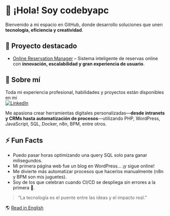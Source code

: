 # 👋 ¡Hola! Soy **codebyapc**

Bienvenido a mi espacio en GitHub, donde desarrollo soluciones que unen **tecnología, eficiencia y creatividad**.

## 🚀 Proyecto destacado
- [Online Reservation Manager](https://github.com/codebyapc/online-reservation-manager) – Sistema inteligente de reservas online con **innovación, escalabilidad y gran experiencia de usuario**.

## 💼 Sobre mí
Toda mi experiencia profesional, habilidades y proyectos están disponibles en mi  
[![LinkedIn](https://img.shields.io/badge/LinkedIn-Visítame-blue?logo=linkedin&style=for-the-badge)](https://www.linkedin.com/in/alejandro-pereira-apc)

Me apasiona crear herramientas digitales personalizadas—**desde intranets y CRMs hasta automatización de procesos**—utilizando PHP, WordPress, JavaScript, SQL, Docker, n8n, BPM, entre otros.

## ⚡ Fun Facts
- Puedo pasar horas optimizando una query SQL solo para ganar milisegundos.  
- Mi primera página web fue un blog en WordPress… ¡y sigue online!  
- Me divierte más automatizar procesos que hacerlos manualmente (n8n y BPM son mis juguetes).  
- Soy de los que celebran cuando CI/CD se despliega sin errores a la primera 🚀.  

> “La tecnología es el puente entre las ideas y el impacto real.”

🌎 [Read in English](README.md)
